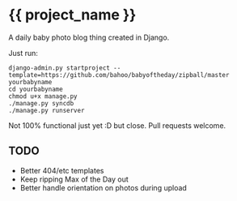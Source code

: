 {{ project_name }}
==================

A daily baby photo blog thing created in Django.

Just run:

    django-admin.py startproject --template=https://github.com/bahoo/babyoftheday/zipball/master yourbabyname
    cd yourbabyname
    chmod u+x manage.py
    ./manage.py syncdb
    ./manage.py runserver
   
Not 100% functional just yet :D but close. Pull requests welcome.

TODO
----

 - Better 404/etc templates
 - Keep ripping Max of the Day out
 - Better handle orientation on photos during upload
